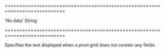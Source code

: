 ===========================================================================
<!--default-->'No data'<!--/default-->
<!--type-->String<!--/type-->
===========================================================================

<!--shortDescription-->
Specifies the text displayed when a pivot grid does not contain any fields.
<!--/shortDescription-->

<!--fullDescription-->

<!--/fullDescription-->